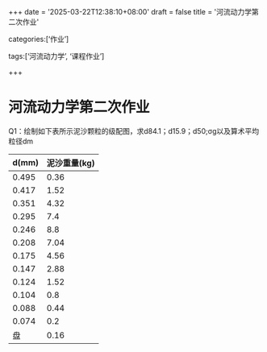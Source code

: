 +++
date = '2025-03-22T12:38:10+08:00'
draft = false
title = '河流动力学第二次作业'

categories:[‘作业’]

tags:[‘河流动力学’, ‘课程作业’]

+++

# 河流动力学第二次作业

Q1：绘制如下表所示泥沙颗粒的级配图，求d84.1；d15.9；d50;σg以及算术平均粒径dm

| d(mm) | 泥沙重量(kg) |
| ----- | ------------ |
| 0.495 | 0.36         |
| 0.417 | 1.52         |
| 0.351 | 4.32         |
| 0.295 | 7.4          |
| 0.246 | 8.8          |
| 0.208 | 7.04         |
| 0.175 | 4.56         |
| 0.147 | 2.88         |
| 0.124 | 1.52         |
| 0.104 | 0.8          |
| 0.088 | 0.44         |
| 0.074 | 0.2          |
| 盘    | 0.16         |

